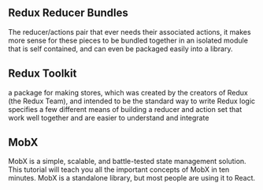 ## Redux Reducer Bundles
The reducer/actions pair that ever needs their associated actions, it makes more sense for these pieces to be bundled together in an isolated module that is self contained, and can even be packaged easily into a library.

## Redux Toolkit
a package for making stores, which was created by the creators of Redux (the Redux Team), and intended to be the standard way to write Redux logic
specifies a few different means of building a reducer and action set that work well together and are easier to understand and integrate

## MobX
MobX is a simple, scalable, and battle-tested state management solution. This tutorial will teach you all the important concepts of MobX in ten minutes. MobX is a standalone library, but most people are using it to React.